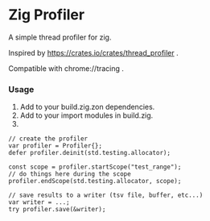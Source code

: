 # Zig Profiler

A simple thread profiler for zig.

Inspired by https://crates.io/crates/thread_profiler .

Compatible with chrome://tracing .

### Usage
1. Add to your build.zig.zon dependencies.
2. Add to your import modules in build.zig.
3.
```zig
// create the profiler
var profiler = Profiler{};
defer profiler.deinit(std.testing.allocator);

const scope = profiler.startScope("test_range");
// do things here during the scope
profiler.endScope(std.testing.allocator, scope);

// save results to a writer (tsv file, buffer, etc...)
var writer = ...;
try profiler.save(&writer);
```
